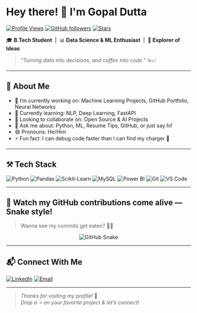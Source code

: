 # Hey there! 👋 I'm Gopal Dutta

[![Profile Views](https://komarev.com/ghpvc/?username=Gopal-dutta&style=flat-square&color=0abde3)](https://github.com/Gopal-dutta)
[![GitHub followers](https://img.shields.io/github/followers/Gopal-dutta?label=Followers&style=flat-square&color=0abde3)](https://github.com/Gopal-dutta?tab=followers)
[![Stars](https://img.shields.io/github/stars/Gopal-dutta?label=Stars&style=flat-square&color=0abde3)](https://github.com/Gopal-dutta?tab=stars)

🎓 **B.Tech Student** &nbsp;|&nbsp; 📊 **Data Science & ML Enthusiast** &nbsp;|&nbsp; 🚀 **Explorer of Ideas**

> *“Turning data into decisions, and coffee into code.”* ☕📈

---

## 🧠 About Me

- 🔭 I’m currently working on: Machine Learning Projects, GitHub Portfolio, Neural Networks
- 🌱 Currently learning: NLP, Deep Learning, FastAPI
- 👯 Looking to collaborate on: Open Source & AI Projects
- 💬 Ask me about: Python, ML, Resume Tips, GitHub, or just say hi!
- 😄 Pronouns: He/Him
- ⚡ Fun fact: I can debug code faster than I can find my charger 🔌

---

## ⚒️ Tech Stack

![Python](https://img.shields.io/badge/Python-3776AB?style=flat&logo=python&logoColor=white)
![Pandas](https://img.shields.io/badge/Pandas-150458?style=flat&logo=pandas)
![Scikit-Learn](https://img.shields.io/badge/scikit--learn-F7931E?style=flat&logo=scikit-learn&logoColor=white)
![MySQL](https://img.shields.io/badge/MySQL-005C84?style=flat&logo=mysql&logoColor=white)
![Power BI](https://img.shields.io/badge/PowerBI-F2C811?style=flat&logo=powerbi&logoColor=black)
![Git](https://img.shields.io/badge/Git-F05032?style=flat&logo=git&logoColor=white)
![VS Code](https://img.shields.io/badge/VS_Code-007ACC?style=flat&logo=visual-studio-code&logoColor=white)

---

## 🐍 Watch my GitHub contributions come alive — Snake style!

> Wanna see my commits get eaten? 🐍✨


<p align="center">
  <img alt="GitHub Snake" src="https://github.com/Gopal-dutta/Gopal-dutta/blob/output/github-contribution-grid-snake.svg" />
</p>

---

## 📬 Connect With Me

[![LinkedIn](https://img.shields.io/badge/LinkedIn-blue?style=flat-square&logo=linkedin)](https://www.linkedin.com/in/gopal-dutta-662bb9184/)
[![Email](https://img.shields.io/badge/Email-gdutta270@gmail.com-red?style=flat-square&logo=gmail)](mailto:gdutta270@gmail.com)

---

> _Thanks for visiting my profile!_ 🙌  
> _Drop a ⭐ on your favorite project & let’s connect!_
